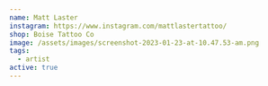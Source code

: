 ```yaml
---
name: Matt Laster
instagram: https://www.instagram.com/mattlastertattoo/
shop: Boise Tattoo Co
image: /assets/images/screenshot-2023-01-23-at-10.47.53-am.png
tags:
  - artist
active: true
---
```

